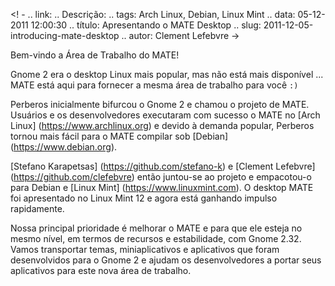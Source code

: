 <! -
.. link:
.. Descrição:
.. tags: Arch Linux, Debian, Linux Mint
.. data: 05-12-2011 12:00:30
.. título: Apresentando o MATE Desktop
.. slug: 2011-12-05-introducing-mate-desktop
.. autor: Clement Lefebvre
->

Bem-vindo a Área de Trabalho do MATE!

Gnome 2 era o desktop Linux mais popular, mas não está mais disponível ... MATE está aqui para fornecer a mesma área de trabalho para você `:)`

Perberos inicialmente bifurcou o Gnome 2 e chamou o projeto de MATE. Usuários e
os desenvolvedores executaram com sucesso o MATE no [Arch Linux] (https://www.archlinux.org)
e devido à demanda popular, Perberos tornou mais fácil para o MATE compilar sob
[Debian] (https://www.debian.org).


[Stefano Karapetsas] (https://github.com/stefano-k) e [Clement Lefebvre] (https://github.com/clefebvre)
então juntou-se ao projeto e empacotou-o para Debian e [Linux Mint] (https://www.linuxmint.com).
O desktop MATE foi apresentado no Linux Mint 12 e agora está ganhando impulso rapidamente.

Nossa principal prioridade é melhorar o MATE e para que ele esteja no mesmo nível, em termos de recursos
e estabilidade, com Gnome 2.32. Vamos transportar temas, miniaplicativos e aplicativos que
foram desenvolvidos para o Gnome 2 e ajudam os desenvolvedores a portar seus aplicativos para este
nova área de trabalho.

